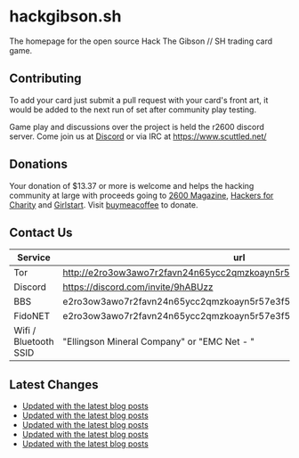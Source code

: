 # hackgibson.sh
The homepage for the open source Hack The Gibson // SH trading card game.


## Contributing

To add your card just submit a pull request with your card's front art, it would be added to the next run of set after community play testing.

Game play and discussions over the project is held the r2600 discord server. Come join us at [Discord](https://discord.com/invite/9hABUzz) or via IRC at https://www.scuttled.net/


## Donations

Your donation of $13.37 or more is welcome and helps the hacking community at large with proceeds going to [2600 Magazine](https://2600.com/), [Hackers for Charity](https://hackersforcharity.org) and [Girlstart](https://girlstart.org).  Visit [buymeacoffee](https://www.buymeacoffee.com/hackgibson.sh) to donate.


## Contact Us

Service | url
-|-
Tor | http://e2ro3ow3awo7r2favn24n65ycc2qmzkoayn5r57e3f56nvjwdcgg32ad.onion
Discord | https://discord.com/invite/9hABUzz
BBS | e2ro3ow3awo7r2favn24n65ycc2qmzkoayn5r57e3f56nvjwdcgg32ad.onion:23
FidoNET | e2ro3ow3awo7r2favn24n65ycc2qmzkoayn5r57e3f56nvjwdcgg32ad.onion:24554
Wifi / Bluetooth SSID | "Ellingson Mineral Company" or "EMC Net - <fidonet address>"

## Latest Changes
<!-- BLOG-POST-LIST:START -->
- [Updated with the latest blog posts](https://github.com/DFW2600/hackgibson.sh/commit/232672f4c6120f278f8d2c0a91edeee438b119f8)
- [Updated with the latest blog posts](https://github.com/DFW2600/hackgibson.sh/commit/599f4ad93f4ca3caefc5675a4a7708c922ded4d4)
- [Updated with the latest blog posts](https://github.com/DFW2600/hackgibson.sh/commit/a6793191e7f7a0f7278427756ebc77f4de32d75d)
- [Updated with the latest blog posts](https://github.com/DFW2600/hackgibson.sh/commit/a4c6d6dfae53dd9ff78e1b4e7b149522786c3069)
- [Updated with the latest blog posts](https://github.com/DFW2600/hackgibson.sh/commit/92b557aa10eb4c86b07cdb3dfe2b0ef370eb44a6)
<!-- BLOG-POST-LIST:END -->
